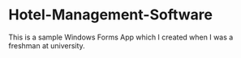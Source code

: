 # Hotel-Management-Software
This is a sample Windows Forms App which I created when I was a freshman at university.
